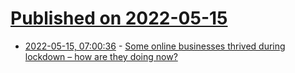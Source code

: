 # [Published on 2022-05-15](index.md)

* [2022-05-15, 07:00:36](https://news.ycombinator.com/item?id=31385770) - [Some online businesses thrived during lockdown – how are they doing now?](https://www.bbc.co.uk/news/business-61182406)
